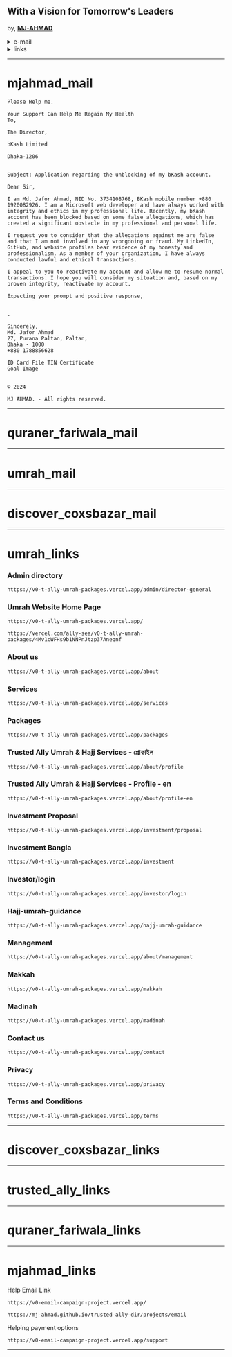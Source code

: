 ## With a Vision for Tomorrow's Leaders

by, **<a href="https://t-allybd.vercel.app/">MJ-AHMAD</a>**

<!-- TABLE OF CONTENTS -->
<details>
  <summary>e-mail</summary>
  <ol>
    <details>
      <summary>mjahmad</summary>
      <li>
      <a href="#mjahmad_mail">mjahmad</a>
    </li>
    </details>
    <details>
      <summary>quraner_fariwala</summary>
      <li>
      <a href="#quraner_fariwala_mail">quraner_fariwala</a>
    </li>
    </details>
        <details>
      <summary>trusted_ally</summary>
      <li>
      <a href="#about-us">mjahmad</a>
      <ul>
        <li><a href="#vision">Vision</a></li>
          <li><a href="#our-mission">Our Mission</a></li>
      </ul>
    </li>
    </details>
        <details>
      <summary>discover_coxsbazar</summary>
      <li>
      <a href="#discover_coxsbazar_mail">discover_coxsbazar</a>
    </li>
    </details>
        <details>
      <summary>umrah</summary>
      <li>
      <a href="#umrah_mail">umrah</a>
    </li>
    </details>
  </ol>
</details>

<!-- TABLE OF CONTENTS -->
<details>
  <summary>links</summary>
  <ol>
    <details>
      <summary>mjahmad</summary>
      <ul>
      <a href="#mjahmad_links">mjahmad</a>
    </ul>
    </details>
    <details>
      <summary>quraner_fariwala</summary>
      <ul>
      <a href="#quraner_fariwala_links">quraner_fariwala</a>
      </ul>
    </details>
        <details>
      <summary>trusted_ally</summary>
      <ul>
      <a href="#trusted_ally_links">trusted_ally</a>
      </ul>
    </details>
        <details>
      <summary>discover_coxsbazar</summary>
      <ul>
      <a href="#discover_coxsbazar_links">discover_coxsbazar</a>
      </ul>
    </details>
        <details>
      <summary>umrah</summary>
      <ul>
      <a href="#umrah_links">umrah</a>
      </ul>
    </details>
  </ol>
</details>

---
# mjahmad_mail

```
Please Help me.
 
Your Support Can Help Me Regain My Health
To,

The Director,

bKash Limited

Dhaka-1206


Subject: Application regarding the unblocking of my bKash account.

Dear Sir,

I am Md. Jafor Ahmad, NID No. 3734108768, BKash mobile number +880 1920082926. I am a Microsoft web developer and have always worked with integrity and ethics in my professional life. Recently, my bKash account has been blocked based on some false allegations, which has created a significant obstacle in my professional and personal life.

I request you to consider that the allegations against me are false and that I am not involved in any wrongdoing or fraud. My LinkedIn, GitHub, and website profiles bear evidence of my honesty and professionalism. As a member of your organization, I have always conducted lawful and ethical transactions.

I appeal to you to reactivate my account and allow me to resume normal transactions. I hope you will consider my situation and, based on my proven integrity, reactivate my account.

Expecting your prompt and positive response,


.

Sincerely,
Md. Jafor Ahmad
27, Purana Paltan, Paltan,
Dhaka - 1000
+880 1788856628

ID Card File TIN Certificate
Goal Image
  

© 2024

MJ AHMAD. - All rights reserved.
```

---
# quraner_fariwala_mail

---
# umrah_mail

---
# discover_coxsbazar_mail

---

# umrah_links
### Admin directory
```
https://v0-t-ally-umrah-packages.vercel.app/admin/director-general
```
### Umrah Website Home Page
```
https://v0-t-ally-umrah-packages.vercel.app/
```
```
https://vercel.com/ally-sea/v0-t-ally-umrah-packages/4Mv1cWFHs9b1NNPnJtzp37Aneqnf
```
### About us
```
https://v0-t-ally-umrah-packages.vercel.app/about
```
### Services
```
https://v0-t-ally-umrah-packages.vercel.app/services
```
### Packages
```
https://v0-t-ally-umrah-packages.vercel.app/packages
```
### Trusted Ally Umrah & Hajj Services - প্রোফাইল
```
https://v0-t-ally-umrah-packages.vercel.app/about/profile
```
### Trusted Ally Umrah & Hajj Services - Profile - en
```
https://v0-t-ally-umrah-packages.vercel.app/about/profile-en
```
### Investment Proposal
```
https://v0-t-ally-umrah-packages.vercel.app/investment/proposal
```
### Investment Bangla
```
https://v0-t-ally-umrah-packages.vercel.app/investment
```
### Investor/login
```
https://v0-t-ally-umrah-packages.vercel.app/investor/login
```
### Hajj-umrah-guidance
```
https://v0-t-ally-umrah-packages.vercel.app/hajj-umrah-guidance
```

### Management
```
https://v0-t-ally-umrah-packages.vercel.app/about/management
```
### Makkah
```
https://v0-t-ally-umrah-packages.vercel.app/makkah
```
### Madinah
```
https://v0-t-ally-umrah-packages.vercel.app/madinah
```
### Contact us
```
https://v0-t-ally-umrah-packages.vercel.app/contact
```
### Privacy
```
https://v0-t-ally-umrah-packages.vercel.app/privacy
```
### Terms and Conditions
```
https://v0-t-ally-umrah-packages.vercel.app/terms
```
---
# discover_coxsbazar_links

---
# trusted_ally_links

---
# quraner_fariwala_links


---
# mjahmad_links

Help Email Link
```
https://v0-email-campaign-project.vercel.app/
```
```
https://mj-ahmad.github.io/trusted-ally-dir/projects/email
```
Helping payment options
```
https://v0-email-campaign-project.vercel.app/support
```

---
